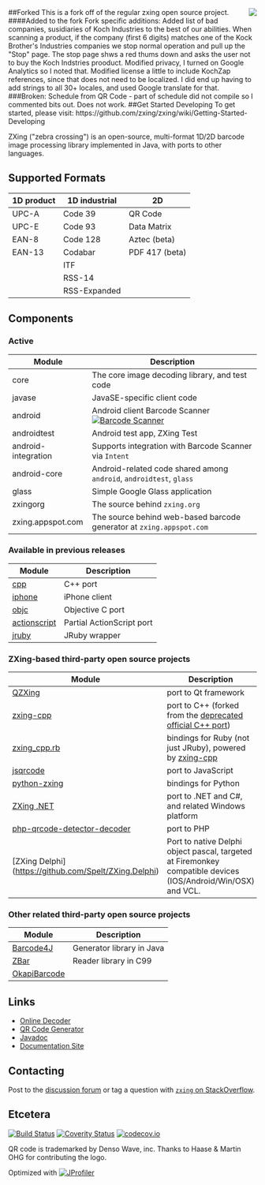 <img align="right" src="https://raw.github.com/wiki/zxing/zxing/zxing-logo.png"/>
##Forked
This is a fork off of the regular zxing open source project.
####Added to the fork
Fork specific additions:
Added list of bad companies, susidiaries of Koch Industries to the best of our abilities.
When scanning a product, if the company (first 6 digits) matches one of the Kock Brother's Industries
companies we stop normal operation and pull up the "Stop" page. The stop page shws a red thums down and
asks the user not to buy the Koch Indstries prooduct.
Modified privacy, I turned on Google Analytics so I noted that.
Modified license a little to include KochZap references, since that does not need to be localized.
I did end up having to add strings to all 30+ locales, and used Google translate for that.
###Broken:
	Schedule from QR Code - part of schedule did not compile so I commented bits out. Does not work.
##Get Started Developing
To get started, please visit: https://github.com/zxing/zxing/wiki/Getting-Started-Developing

ZXing ("zebra crossing") is an open-source, multi-format 1D/2D barcode image processing
library implemented in Java, with ports to other languages.

## Supported Formats

| 1D product | 1D industrial | 2D
| ---------- | ------------- | --------------
| UPC-A      | Code 39       | QR Code
| UPC-E      | Code 93       | Data Matrix
| EAN-8      | Code 128      | Aztec (beta)
| EAN-13     | Codabar       | PDF 417 (beta)
|            | ITF           |
|            | RSS-14        |
|            | RSS-Expanded  |

## Components

### Active

| Module              | Description
| ------------------- | -----------
| core                | The core image decoding library, and test code
| javase              | JavaSE-specific client code
| android             | Android client Barcode Scanner [![Barcode Scanner](http://www.android.com/images/brand/android_app_on_play_logo_small.png)](https://play.google.com/store/apps/details?id=com.google.zxing.client.android)
| androidtest         | Android test app, ZXing Test
| android-integration | Supports integration with Barcode Scanner via `Intent`
| android-core        | Android-related code shared among `android`, `androidtest`, `glass`
| glass               | Simple Google Glass application
| zxingorg            | The source behind `zxing.org`
| zxing.appspot.com   | The source behind web-based barcode generator at `zxing.appspot.com`

### Available in previous releases

| Module | Description
| ------ | -----------
| [cpp](https://github.com/zxing/zxing/tree/00f634024ceeee591f54e6984ea7dd666fab22ae/cpp)                   | C++ port
| [iphone](https://github.com/zxing/zxing/tree/00f634024ceeee591f54e6984ea7dd666fab22ae/iphone)             | iPhone client
| [objc](https://github.com/zxing/zxing/tree/00f634024ceeee591f54e6984ea7dd666fab22ae/objc)                 | Objective C port
| [actionscript](https://github.com/zxing/zxing/tree/c1df162b95e07928afbd4830798cc1408af1ac67/actionscript) | Partial ActionScript port
| [jruby](https://github.com/zxing/zxing/tree/a95a8fee842f67fb43799a8e0e70e4c68b509c43/jruby)               | JRuby wrapper

### ZXing-based third-party open source projects

| Module                                                          | Description
| --------------------------------------------------------------- | -----------
| [QZXing](https://github.com/ftylitak/qzxing)                    | port to Qt framework
| [zxing-cpp](https://github.com/glassechidna/zxing-cpp)          | port to C++ (forked from the [deprecated official C++ port](https://github.com/zxing/zxing/tree/00f634024ceeee591f54e6984ea7dd666fab22ae/cpp))
| [zxing_cpp.rb](https://github.com/glassechidna/zxing_cpp.rb)    | bindings for Ruby (not just JRuby), powered by [zxing-cpp](https://github.com/glassechidna/zxing-cpp)
| [jsqrcode](https://github.com/LazarSoft/jsqrcode)               | port to JavaScript
| [python-zxing](https://github.com/oostendo/python-zxing)        | bindings for Python
| [ZXing .NET](http://zxingnet.codeplex.com/)                     | port to .NET and C#, and related Windows platform
| [php-qrcode-detector-decoder](https://github.com/khanamiryan/php-qrcode-detector-decoder)                     | port to PHP
| [ZXing Delphi] (https://github.com/Spelt/ZXing.Delphi)          |  Port to native Delphi object pascal, targeted at Firemonkey compatible devices (IOS/Android/Win/OSX) and VCL.


### Other related third-party open source projects

| Module                                         | Description
| ---------------------------------------------- | -----------
| [Barcode4J](http://barcode4j.sourceforge.net/) | Generator library in Java
| [ZBar](http://zbar.sourceforge.net/)           | Reader library in C99
| [OkapiBarcode](https://github.com/woo-j/OkapiBarcode)  | 

## Links

* [Online Decoder](https://zxing.org/w/decode.jspx)
* [QR Code Generator](https://zxing.appspot.com/generator)
* [Javadoc](https://zxing.github.io/zxing/apidocs/)
* [Documentation Site](https://zxing.github.io/zxing/)

## Contacting

Post to the [discussion forum](https://groups.google.com/group/zxing) or tag a question with [`zxing`
on StackOverflow](http://stackoverflow.com/questions/tagged/zxing).

## Etcetera

[![Build Status](https://travis-ci.org/zxing/zxing.png?branch=master)](https://travis-ci.org/zxing/zxing)
[![Coverity Status](https://scan.coverity.com/projects/1924/badge.svg)](https://scan.coverity.com/projects/1924)
[![codecov.io](https://codecov.io/github/zxing/zxing/coverage.svg?branch=master)](https://codecov.io/github/zxing/zxing?branch=master)

QR code is trademarked by Denso Wave, inc. Thanks to Haase & Martin OHG for contributing the logo.

Optimized with [![JProfiler](http://www.ej-technologies.com/images/banners/jprofiler_small.png)](http://www.ej-technologies.com/products/jprofiler/overview.html)

